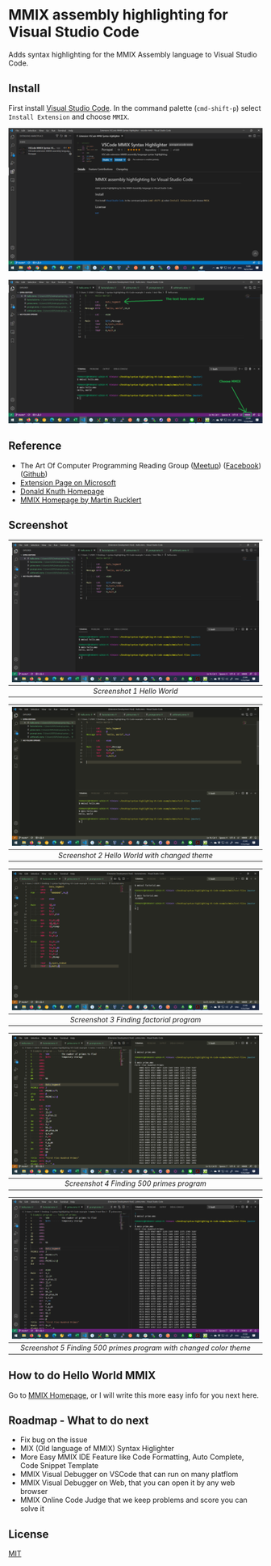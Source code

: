 # MMIX assembly highlighting for Visual Studio Code

Adds syntax highlighting for the MMIX Assembly language to Visual Studio Code. 

## Install

First install [Visual Studio Code](https://code.visualstudio.com). In the command palette (`cmd-shift-p`) select `Install Extension` and choose `MMIX`.

![Install](screenshot/install.png "Install")

![Description 1](screenshot/description_1.png "Description 1")

## Reference

* The Art Of Computer Programming Reading Group ([Meetup](https://www.meetup.com/theartofcomputerprogramming/)) ([Facebook](https://www.facebook.com/groups/678335496099220)) ([Github](https://github.com/theartofcomputerprogramming))
* [Extension Page on Microsoft](https://marketplace.visualstudio.com/items?itemName=Porrapat.vscode-mmix)
* [Donald Knuth Homepage](https://www-cs-faculty.stanford.edu/~knuth/)
* [MMIX Homepage by Martin Rucklert](http://mmix.cs.hm.edu/)

## Screenshot


| ![Screenshot 1](screenshot/screenshot_1.png "Screenshot 1") | 
|:--:| 
| *Screenshot 1 Hello World* |

| ![Screenshot 2](screenshot/screenshot_2.png "Screenshot 2") | 
|:--:| 
| *Screenshot 2 Hello World with changed theme* |

| ![Screenshot 3](screenshot/screenshot_3.png "Screenshot 3") | 
|:--:| 
| *Screenshot 3 Finding factorial program* |

| ![Screenshot 4](screenshot/screenshot_4.png "Screenshot 4") | 
|:--:| 
| *Screenshot 4 Finding 500 primes program* |

| ![Screenshot 5](screenshot/screenshot_5.png "Screenshot 5") | 
|:--:| 
| *Screenshot 5 Finding 500 primes program with changed color theme* |

## How to do Hello World MMIX

Go to [MMIX Homepage](http://mmix.cs.hm.edu/), or I will write this more easy info for you next here.


## Roadmap - What to do next

* Fix bug on the issue
* MIX (Old language of MMIX) Syntax Higlighter
* More Easy MMIX IDE Feature like Code Formatting, Auto Complete, Code Snippet Template
* MMIX Visual Debugger on VSCode that can run on many platflom
* MMIX Visual Debugger on Web, that you can open it by any web browser
* MMIX Online Code Judge that we keep problems and score you can solve it

## License
[MIT](LICENSE)
